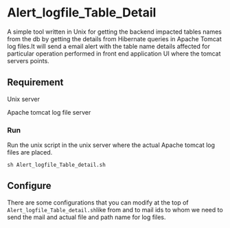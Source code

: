 # Alert_logfile_Table_Detail
A simple tool written in Unix for getting the backend impacted tables names from the db by getting the details from Hibernate queries in Apache Tomcat log files.It will send a email alert with the table name details affected for particular operation performed in front end application UI where the tomcat servers points.


Requirement
--------------------------------
Unix server

Apache tomcat log file server

### Run

Run the unix script in the unix server where the actual Apache tomcat log files are placed.
```
sh Alert_logfile_Table_detail.sh

```
Configure
---------------------------------

There are some configurations that you can modify at the top of `Alert_logfile_Table_detail.sh`like from and to mail ids to whom we need to send the mail and actual file and path name for log files.
